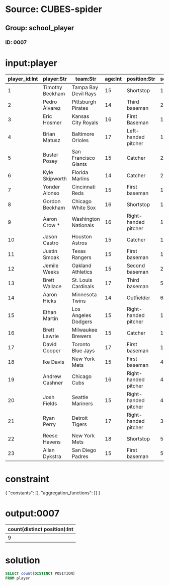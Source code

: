 # Source: CUBES-spider
## Group: school_player
### ID: 0007

# input:player

| player_id:Int | player:Str | team:Str | age:Int | position:Str | school_id:Int |
|---|---|---|---|---|---|
| 1 | Timothy Beckham | Tampa Bay Devil Rays | 15 | Shortstop | 1 |
| 2 | Pedro Álvarez | Pittsburgh Pirates | 14 | Third baseman | 2 |
| 3 | Eric Hosmer | Kansas City Royals | 16 | First Baseman | 1 |
| 4 | Brian Matusz | Baltimore Orioles | 17 | Left-handed pitcher | 1 |
| 5 | Buster Posey | San Francisco Giants | 15 | Catcher | 2 |
| 6 | Kyle Skipworth | Florida Marlins | 14 | Catcher | 2 |
| 7 | Yonder Alonso | Cincinnati Reds | 15 | First baseman | 1 |
| 8 | Gordon Beckham | Chicago White Sox | 16 | Shortstop | 1 |
| 9 | Aaron Crow * | Washington Nationals | 16 | Right-handed pitcher | 1 |
| 10 | Jason Castro | Houston Astros | 15 | Catcher | 1 |
| 11 | Justin Smoak | Texas Rangers | 15 | First baseman | 1 |
| 12 | Jemile Weeks | Oakland Athletics | 15 | Second baseman | 2 |
| 13 | Brett Wallace | St. Louis Cardinals | 17 | Third baseman | 5 |
| 14 | Aaron Hicks | Minnesota Twins | 14 | Outfielder | 6 |
| 15 | Ethan Martin | Los Angeles Dodgers | 15 | Right-handed pitcher | 1 |
| 16 | Brett Lawrie | Milwaukee Brewers | 15 | Catcher | 1 |
| 17 | David Cooper | Toronto Blue Jays | 17 | First baseman | 1 |
| 18 | Ike Davis | New York Mets | 15 | First baseman | 4 |
| 19 | Andrew Cashner | Chicago Cubs | 16 | Right-handed pitcher | 4 |
| 20 | Josh Fields | Seattle Mariners | 15 | Right-handed pitcher | 4 |
| 21 | Ryan Perry | Detroit Tigers | 17 | Right-handed pitcher | 3 |
| 22 | Reese Havens | New York Mets | 18 | Shortstop | 5 |
| 23 | Allan Dykstra | San Diego Padres | 15 | First baseman | 5 |

# constraint

{
  "constants": [],
  "aggregation_functions": []
}

# output:0007

| count(distinct position):Int |
|---|
| 9 |

# solution

```sql
SELECT count(DISTINCT POSITION)
FROM player
```

